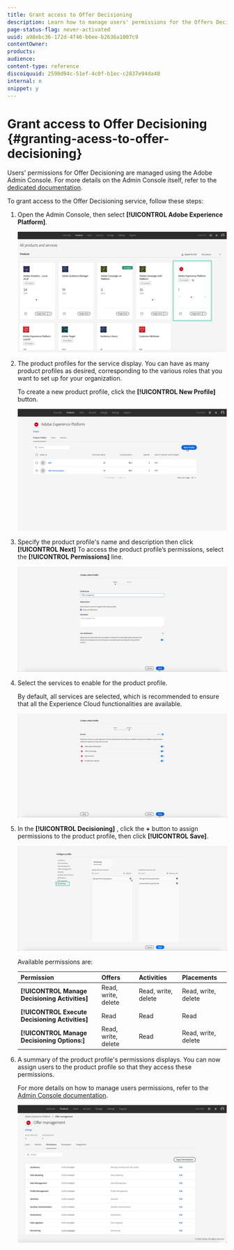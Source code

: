 ```yaml
---
title: Grant access to Offer Decisioning
description: Learn how to manage users' permissions for the Offers Decisioning service via Adobe Admin Console.
page-status-flag: never-activated
uuid: a98ebc36-172d-4f46-b6ee-b2636a1007c9
contentOwner:
products:
audience: 
content-type: reference
discoiquuid: 2590d94c-51ef-4c0f-b1ec-c2837e94da40
internal: n
snippet: y
---
```


# Grant access to Offer Decisioning {#granting-acess-to-offer-decisioning}

Users' permissions for Offer Decisioning are managed using the Adobe Admin Console. For more details on the Admin Console itself, refer to the [dedicated documentation](https://helpx.adobe.com/enterprise/managing/user-guide.html).    

To grant access to the Offer Decisioning service, follow these steps:

1. Open the Admin Console, then select **[!UICONTROL Adobe Experience Platform]**. 

    ![](assets/offers_admin_console.png)

1. The product profiles for the service display. You can have as many product profiles as desired, corresponding to the various roles that you want to set up for your organization.

    To create a new product profile, click the **[!UICONTROL New Profile]** button. 

    ![](assets/offers_rights_productprofile.png)

1. Specify the product profile's name and description then click **[!UICONTROL Next]** To access the product profile’s permissions, select the **[!UICONTROL Permissions]** line.

    ![](assets/create-product-profile.png)

1. Select the services to enable for the product profile.

    By default, all services are selected, which is recommended to ensure that all the Experience Cloud functionalities are available.

    ![](assets/enable-services.png)

1. In the **[!UICONTROL Decisioning]** , click the **+** button to assign permissions to the product profile, then click **[!UICONTROL Save]**.

    ![](assets/configure-profile.png)

    Available permissions are:

    | Permission | Offers | Activities | Placements |
    |------|-----------|-----|--|
    | **[!UICONTROL Manage Decisioning Activities]** | Read, write, delete | Read, write, delete | Read, write, delete |
    | **[!UICONTROL Execute Decisioning Activities]** | Read | Read | Read |
    | **[!UICONTROL Manage Decisioning Options:]** | Read, write, delete | Read | Read, write, delete |

1. A summary of the product profile's permissions displays. You can now assign users to the product profile so that they access these permissions.

    For more details on how to manage users permissions, refer to the [Admin Console documentation](https://helpx.adobe.com/enterprise/managing/user-guide.html).    

    ![](assets/product-profile-created.png)
